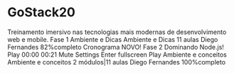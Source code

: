 # GoStack20
Treinamento imersivo nas tecnologias mais modernas de desenvolvimento web e mobile. Fase 1 Ambiente e Dicas Ambiente e Dicas 11 aulas Diego Fernandes 82%completo Cronograma NOVO! Fase 2 Dominando Node.js! Play   00:00 00:21 Mute  Settings Enter fullscreen Play Ambiente e conceitos Ambiente e conceitos 2 módulos|11 aulas Diego Fernandes 100%completo
